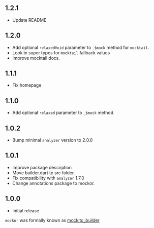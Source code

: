 ## 1.2.1

- Update README

## 1.2.0

- Add optional `relaxedVoid` parameter to `_$mock` method for `mocktail`. 
- Look in super types for `mocktail` fallback values 
- Improve mocktail docs.

## 1.1.1

- Fix homepage

## 1.1.0

- Add optional `relaxed` parameter to `_$mock` method.

## 1.0.2

- Bump minimal `analyzer` version to 2.0.0

## 1.0.1

- Improve package description
- Move builder.dart to src folder.
- Fix compatibility with `analyzer` 1.7.0
- Change annotations package to mockor.

## 1.0.0

- Initial release
 
`mockor` was formally known as [mockito_builder](https://pub.dev/packages/mockito_builder)